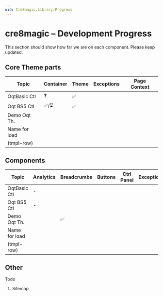 ```yaml
---
uid: Cre8magic.Library.Progress
---
```


# cre8magic – Development Progress

This section should show how far we are on each component.
Please keep updated.

## Core Theme parts

| Topic        | Container | Theme       | Exceptions | Page Context |
|--------------|-----------|-------------|------------|--------------|
| OqtBasic Ctl | ❓        | ✅          |            |              |
| Oqt BS5 Ctl  | ✅/⌛    | ✅          |            |              |
| Demo Oqt Th. |           |             |            |              |
| Name for load|           |             |            |              |
| (tmpl-row)   |           |             |            |              |


## Components

| Topic        | Analytics | Breadcrumbs | Buttons | Ctrl Panel | Exceptions | Languages | Links | Logos | Menus | Page Context | Pages | To-Top |
|--------------|-----------|-------------|---------|------------|------------|-----------|-------|-------|-------|--------------|-------|-------|
| OqtBasic Ctl | -         |             |         |            |            |           |       |       |       |              |       |       |
| Oqt BS5 Ctl  | -         |             |         |            |            |           |       |       |       |              |       |       |
| Demo Oqt Th. |           | ✅          |         |            |            |           |       |       |       |              |       |       |
| Name for load|           |             |         |            |            |           |       |       | ✅    |              |       |       |
| (tmpl-row)   |           |             |         |            |            |           |       |       |       |              |       |       |

## Other

Todo

1. Sitemap
